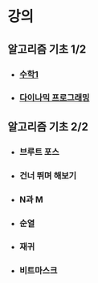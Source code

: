 # 강의

## 알고리즘 기초 1/2

- ### [수학1](./lecture01/math1/수학1.md) 

- ### [다이나믹 프로그래밍]()

## 알고리즘 기초 2/2

- ### 브루트 포스
- ### 건너 뛰며 해보기
- ### N과 M
- ### 순열
- ### 재귀
- ### 비트마스크